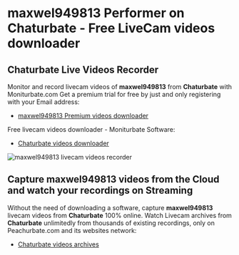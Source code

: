 # maxwel949813 Performer on Chaturbate - Free LiveCam videos downloader

## Chaturbate Live Videos Recorder

Monitor and record livecam videos of **maxwel949813** from **Chaturbate** with Moniturbate.com
Get a premium trial for free by just and only registering with your Email address:
* [maxwel949813 Premium videos downloader](https://moniturbate.com/request-demo-licence-key.html)

Free livecam videos downloader - Moniturbate Software:
* [Chaturbate videos downloader](https://moniturbate.com/moniturbate-download-software.html)

![maxwel949813 livecam videos recorder](https://peachurnet.com/templates/moniturbate-software.png)


## Capture maxwel949813 videos from the Cloud and watch your recordings on Streaming

Without the need of downloading a software, capture **maxwel949813** livecam videos from **Chaturbate** 100% online.
Watch Livecam archives from **Chaturbate** unlimitedly from thousands of existing recordings, only on Peachurbate.com and its websites network:
* [Chaturbate videos archives](https://peachurnet.com/)